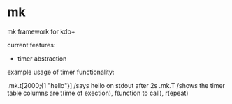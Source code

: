 mk
==

mk framework for kdb+

current features:
 * timer abstraction


example usage of timer functionality:

.mk.t[2000;{1 "hello"}] /says hello on stdout after 2s
.mk.T /shows the timer table columns are t(ime of exection), f(unction to call), r(epeat)
